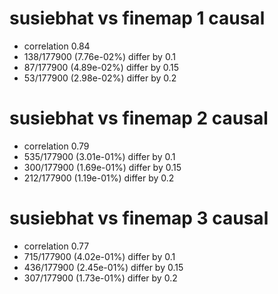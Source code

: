 # susiebhat vs finemap  1 causal

- correlation 0.84
- 138/177900 (7.76e-02%) differ by 0.1
- 87/177900 (4.89e-02%) differ by 0.15
- 53/177900 (2.98e-02%) differ by 0.2


# susiebhat vs finemap  2 causal

- correlation 0.79
- 535/177900 (3.01e-01%) differ by 0.1
- 300/177900 (1.69e-01%) differ by 0.15
- 212/177900 (1.19e-01%) differ by 0.2


# susiebhat vs finemap  3 causal

- correlation 0.77
- 715/177900 (4.02e-01%) differ by 0.1
- 436/177900 (2.45e-01%) differ by 0.15
- 307/177900 (1.73e-01%) differ by 0.2


